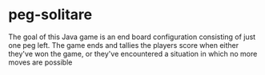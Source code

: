 # peg-solitare
The goal of this Java game is an end board configuration consisting of just one peg left. The game ends and tallies the players score when either they've won the game, or they've encountered a situation in which no more moves are possible

